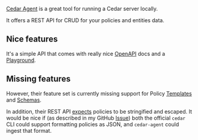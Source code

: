 [Cedar Agent][cedar-agent] is a great tool for running a Cedar server locally.

It offers a REST API for CRUD for your policies and entities data.

## Nice features

It's a simple API that comes with really nice [OpenAPI][swagger] docs and a [Playground][rapidoc].

[rapidoc]: http://localhost:8180/rapidoc
[swagger]: http://localhost:8180/swagger-ui

## Missing features

However, their feature set is currently missing support for Policy [Templates][templates] and
[Schemas][schema].

In addition, their REST API [expects][cedar-agent-policy-format] policies to be stringified and escaped. It would be nice if (as described in my GitHub [Issue][issue]) both the official `cedar` CLI could
support formatting policies as JSON, and `cedar-agent` could ingest that format.

[issue]: https://github.com/permitio/cedar-agent/issues/19
[cedar-agent]: https://github.com/permitio/cedar-agent
[cedar-agent-policy-format]: https://github.com/permitio/cedar-agent/blob/main/examples/policies.json
[templates]: https://docs.cedarpolicy.com/templates.html
[schema]: https://docs.cedarpolicy.com/schema.html

